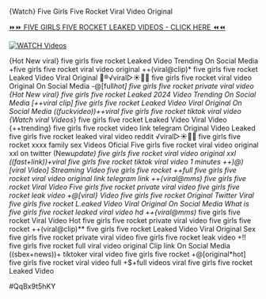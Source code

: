 {Watch} Five Girls Five Rocket Viral Video Original


[⏩⏩ FIVE GIRLS FIVE ROCKET LEAKED VIDEOS - CLICK HERE ⏪⏪](https://mov24.shop/watch/five+girls+five+rocket)

[![WATCH Videos](https://i.imgur.com/dJHk4Zq.gif)](https://mov24.shop/watch/five+girls+five+rocket)




























{Hot New viral} five girls five rocket Leaked Video Trending On Social Media +five girls five rocket viral video original ++(viral@clip)* five girls five rocket Leaked Video Viral Original 👙®️√viral▷☀️👄💥 five girls five rocket viral video Original On Social Media -@[full*hot] five girls five rocket private viral video {Hot New viral} five girls five rocket Leaked 2024 Video Trending On Social Media
[++viral clip] five girls five rocket Leaked Video Viral Original On Social Media
((fuckvideo))++viral five girls five rocket tiktok viral video
{Watch viral Videos*} five girls five rocket Leaked Video Viral Video
{++trending} five girls five rocket video link telegram Original Video Leaked five girls five rocket leaked viral video reddit ️√viral▷☀️👄💥 five girls five rocket xxxx family sex Videos Oficial Five girls five rocket viral video original xxl on twitter
(New*update) five girls five rocket viral video original xxl
((fast+link))+viral five girls five rocket tiktok viral video 1 minutes ++)@)[viral Video] Streaming Video five girls five rocket ++*full five girls five rocket viral video original link telegram link ++{viral@mms)* five girls five rocket Viral Video Five girls five rocket private viral video five girls five rocket leak video +@[viral} Video five girls five rocket Original Twitter Viral five girls five rocket L.eaked Video Viral Original On Social Media What is five girls five rocket leaked viral video hd ++{viral@mms)* five girls five rocket Viral Video Hot five girls five rocket private viral video five girls five rocket ++(viral@clip)** five girls five rocket Leaked Video Viral Original Sex five girls five rocket private viral video five girls five rocket leak video +!! five girls five rocket full viral video original Clip link On Social Media ((sbex+news))+ tiktoker viral video five girls five rocket
+@[original*hot] five girls five rocket viral video full
+$+full videos viral five girls five rocket Leaked Video


#QqBx9t5hKY